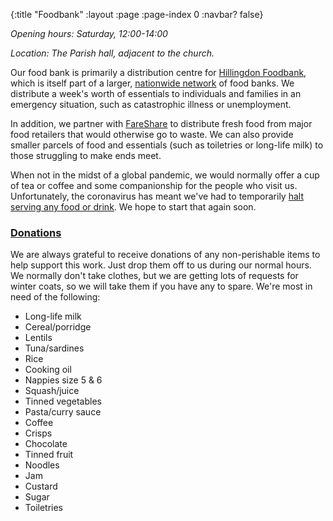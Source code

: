 {:title "Foodbank"
 :layout :page
 :page-index 0
 :navbar? false}

*Opening hours: Saturday, 12:00-14:00*

*Location: The Parish hall, adjacent to the church.*

Our food bank is primarily a distribution centre for [Hillingdon Foodbank](https://hillingdon.foodbank.org.uk/), which is itself part of a larger, [nationwide network](https://www.trusselltrust.org/) of food banks. We distribute a week's worth of essentials to individuals and families in an emergency situation, such as catastrophic illness or unemployment.

In addition, we partner with [FareShare](https://fareshare.org.uk/) to distribute fresh food from major food retailers that would otherwise go to waste. We can also provide smaller parcels of food and essentials (such as toiletries or long-life milk) to those struggling to make ends meet.

When not in the midst of a global pandemic, we would normally offer a cup of tea or coffee and some companionship for the people who visit us. Unfortunately, the coronavirus has meant we've had to temporarily [halt serving any food or drink](../../posts-output/2020-03-21-foodbank-changes/). We hope to start that again soon.

### [Donations](#donations)

We are always grateful to receive donations of any non-perishable items to help support this work. Just drop them off to us during our normal hours. We normally don't take clothes, but we are getting lots of requests for winter coats, so we will take them if you have any to spare. We're most in need of the following:

 * Long-life milk
 * Cereal/porridge
 * Lentils
 * Tuna/sardines
 * Rice
 * Cooking oil
 * Nappies size 5 & 6
 * Squash/juice
 * Tinned vegetables
 * Pasta/curry sauce
 * Coffee
 * Crisps
 * Chocolate
 * Tinned fruit
 * Noodles
 * Jam
 * Custard
 * Sugar
 * Toiletries
